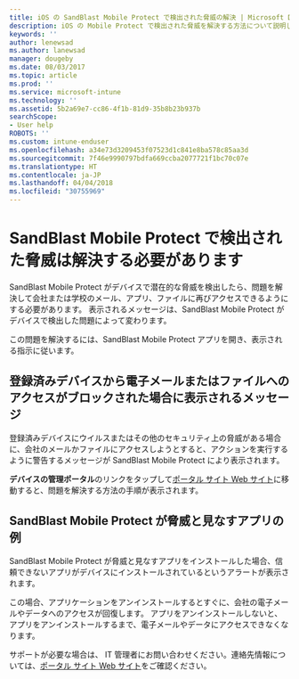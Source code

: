 ```yaml
---
title: iOS の SandBlast Mobile Protect で検出された脅威の解決 | Microsoft Docs
description: iOS の Mobile Protect で検出された脅威を解決する方法について説明します。
keywords: ''
author: lenewsad
ms.author: lanewsad
manager: dougeby
ms.date: 08/03/2017
ms.topic: article
ms.prod: ''
ms.service: microsoft-intune
ms.technology: ''
ms.assetid: 5b2a69e7-cc86-4f1b-81d9-35b8b23b937b
searchScope:
- User help
ROBOTS: ''
ms.custom: intune-enduser
ms.openlocfilehash: a34e73d3209453f07523d1c841e8ba578c85aa3d
ms.sourcegitcommit: 7f46e9990797bdfa669ccba2077721f1bc70c07e
ms.translationtype: HT
ms.contentlocale: ja-JP
ms.lasthandoff: 04/04/2018
ms.locfileid: "30755969"
---
```

# <a name="you-need-to-resolve-a-threat-found-by-sandblast-mobile-protect"></a>SandBlast Mobile Protect で検出された脅威は解決する必要があります

SandBlast Mobile Protect がデバイスで潜在的な脅威を検出したら、問題を解決して会社または学校のメール、アプリ、ファイルに再びアクセスできるようにする必要があります。 表示されるメッセージは、SandBlast Mobile Protect がデバイスで検出した問題によって変わります。

この問題を解決するには、SandBlast Mobile Protect アプリを開き、表示される指示に従います。

## <a name="what-you-might-see-if-your-enrolled-device-is-blocked-from-accessing-email-or-files"></a>登録済みデバイスから電子メールまたはファイルへのアクセスがブロックされた場合に表示されるメッセージ

登録済みデバイスにウイルスまたはその他のセキュリティ上の脅威がある場合に、会社のメールかファイルにアクセスしようとすると、アクションを実行するように警告するメッセージが SandBlast Mobile Protect により表示されます。

**デバイスの管理ポータル**のリンクをタップして[ポータル サイト Web サイト](http://portal.manage.microsoft.com)に移動すると、問題を解決する方法の手順が表示されます。

## <a name="example-of-an-app-that-sandblast-mobile-protect-sees-as-a-threat"></a>SandBlast Mobile Protect が脅威と見なすアプリの例

SandBlast Mobile Protect が脅威と見なすアプリをインストールした場合、信頼できないアプリがデバイスにインストールされているというアラートが表示されます。

この場合、アプリケーションをアンインストールするとすぐに、会社の電子メールやデータへのアクセスが回復します。 アプリをアンインストールしないと、アプリをアンインストールするまで、電子メールやデータにアクセスできなくなります。

サポートが必要な場合は、 IT 管理者にお問い合わせください。連絡先情報については、[ポータル サイト Web サイト](http://portal.manage.microsoft.com)をご確認ください。
